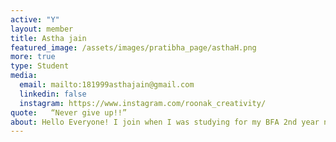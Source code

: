 ```yaml
---
active: "Y"
layout: member
title: Astha jain
featured_image: /assets/images/pratibha_page/asthaH.png
more: true 
type: Student
media:  
  email: mailto:181999asthajain@gmail.com
  linkedin: false
  instagram: https://www.instagram.com/roonak_creativity/   
quote:   “Never give up!!”
about: Hello Everyone! I join when I was studying for my BFA 2nd year now I'm in 3rd year with the help of the Kiran Foundation which helps all of these children who archive their goals to do more hard work.
---
```

    